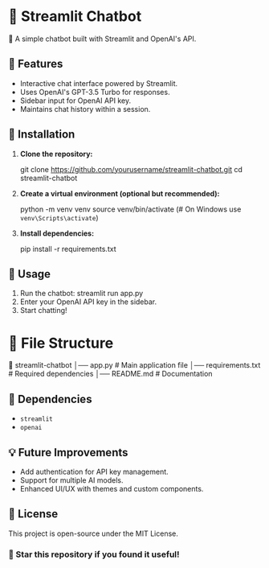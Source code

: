 # 💬 Streamlit Chatbot

🚀 A simple chatbot built with Streamlit and OpenAI's API.

## 📌 Features
- Interactive chat interface powered by Streamlit.
- Uses OpenAI's GPT-3.5 Turbo for responses.
- Sidebar input for OpenAI API key.
- Maintains chat history within a session.

## 🔧 Installation
1. **Clone the repository:**
   
   git clone https://github.com/yourusername/streamlit-chatbot.git
   cd streamlit-chatbot
  
2. **Create a virtual environment (optional but recommended):**
   
   python -m venv venv
   source venv/bin/activate  (# On Windows use `venv\Scripts\activate`)

3. **Install dependencies:**
   
   pip install -r requirements.txt
  

## 🚀 Usage
1. Run the chatbot:
   streamlit run app.py
2. Enter your OpenAI API key in the sidebar.
3. Start chatting!

# 📂 File Structure

📁 streamlit-chatbot
│── app.py  # Main application file
│── requirements.txt  # Required dependencies
│── README.md  # Documentation

## 📜 Dependencies
- `streamlit`
- `openai`

## 💡 Future Improvements
- Add authentication for API key management.
- Support for multiple AI models.
- Enhanced UI/UX with themes and custom components.

## 📜 License
This project is open-source under the MIT License.

### 🌟 Star this repository if you found it useful!


